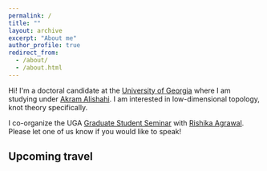 ```yaml
---
permalink: /
title: ""
layout: archive
excerpt: "About me"
author_profile: true
redirect_from: 
  - /about/
  - /about.html
---
```


Hi! I'm a doctoral candidate at the [University of Georgia](https://www.math.uga.edu/) where I am studying under [Akram Alishahi](https://akramalishahi.github.io/). I am interested in low-dimensional topology, knot theory specifically.

I co-organize the UGA [Graduate Student Seminar](https://www.math.uga.edu/graduate-student-seminar) with [Rishika Agrawal](https://math.franklin.uga.edu/directory/people/rishika-agrawal).  Please let one of us know if you would like to speak!


## Upcoming travel 




